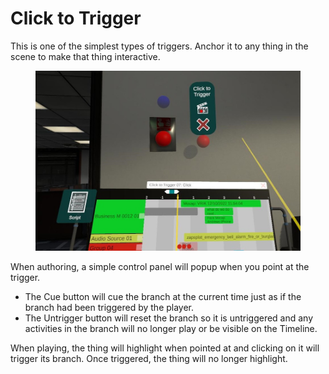 # Click to Trigger

This is one of the simplest types of triggers. Anchor it to any thing in the scene to make that thing interactive.

<figure><img src="../../.gitbook/assets/Fire Training v5 2023-02-17 17-26-42.jpg" alt=""><figcaption></figcaption></figure>

When authoring, a simple control panel will popup when you point at the trigger.

* The Cue button will cue the branch at the current time just as if the branch had been triggered by the player.
* The Untrigger button will reset the branch so it is untriggered and any activities in the branch will no longer play or be visible on the Timeline.

When playing, the thing will highlight when pointed at and clicking on it will trigger its branch. Once triggered, the thing will no longer highlight.
